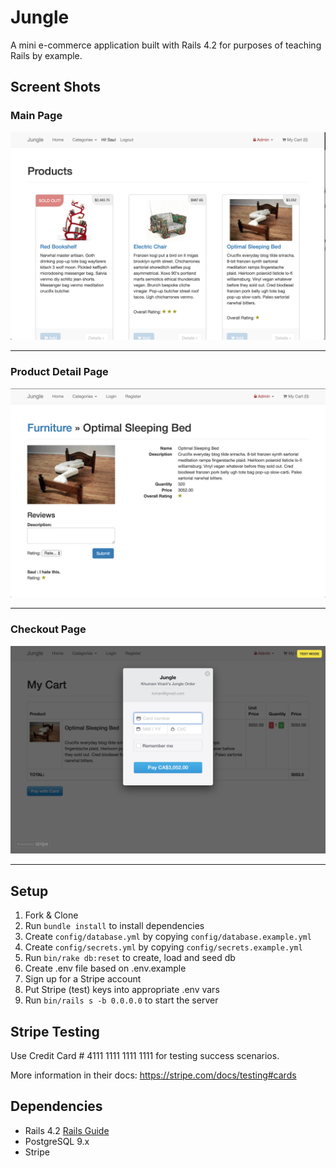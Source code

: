 # Jungle

A mini e-commerce application built with Rails 4.2 for purposes of teaching Rails by example.

## Screent Shots

### Main Page
!["Sreenshot of main page"](https://github.com/vgjangsoo/jungle-rails/blob/master/docs/main_page.png)

---------------------------------

### Product Detail Page
!["Sreenshot of product detail page"](https://github.com/vgjangsoo/jungle-rails/blob/master/docs/product_detail_page.png)

---------------------------------

### Checkout Page
!["Sreenshot of checkout page"](https://github.com/vgjangsoo/jungle-rails/blob/master/docs/check_out_page.png)

---------------------------------



## Setup

1. Fork & Clone
2. Run `bundle install` to install dependencies
3. Create `config/database.yml` by copying `config/database.example.yml`
4. Create `config/secrets.yml` by copying `config/secrets.example.yml`
5. Run `bin/rake db:reset` to create, load and seed db
6. Create .env file based on .env.example
7. Sign up for a Stripe account
8. Put Stripe (test) keys into appropriate .env vars
9. Run `bin/rails s -b 0.0.0.0` to start the server

## Stripe Testing

Use Credit Card # 4111 1111 1111 1111 for testing success scenarios.

More information in their docs: <https://stripe.com/docs/testing#cards>

## Dependencies

* Rails 4.2 [Rails Guide](http://guides.rubyonrails.org/v4.2/)
* PostgreSQL 9.x
* Stripe
